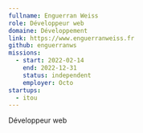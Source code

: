```yaml
---
fullname: Enguerran Weiss
role: Développeur web
domaine: Développement
link: https://www.enguerranweiss.fr
github: enguerranws
missions:
  - start: 2022-02-14
    end: 2022-12-31
    status: independent
    employer: Octo
startups:
  - itou
---
```


Développeur web
